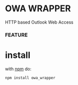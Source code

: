 # OWA WRAPPER
HTTP based Outlook Web Access

### FEATURE

# install
with [npm](https://www.npmjs.com/package/owa_wrapper) do:

```
npm install owa_wrapper
```

